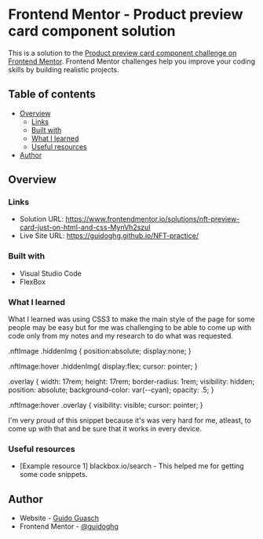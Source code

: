 # Frontend Mentor - Product preview card component solution

This is a solution to the [Product preview card component challenge on Frontend Mentor](https://www.frontendmentor.io/challenges/product-preview-card-component-GO7UmttRfa). Frontend Mentor challenges help you improve your coding skills by building realistic projects. 

## Table of contents

- [Overview](#overview)
  - [Links](#links)
  - [Built with](#built-with)
  - [What I learned](#what-i-learned)
  - [Useful resources](#useful-resources)
- [Author](#author)

## Overview

### Links

- Solution URL: https://www.frontendmentor.io/solutions/nft-preview-card-just-on-html-and-css-MynVh2szuI
- Live Site URL: https://guidoghg.github.io/NFT-practice/

### Built with

- Visual Studio Code
- FlexBox

### What I learned

   What I learned was using CSS3 to make the main style of the page for some people may be easy but for me was challenging to 
   be able to come up with code only from my notes and my research to do what was requested.

.nftImage .hiddenImg {
    position:absolute;
    display:none;
}

.nftImage:hover .hiddenImg{
    display:flex;
    cursor: pointer;
}

.overlay {
    width: 17rem;
    height: 17rem;
    border-radius: 1rem;
    visibility: hidden;
    position: absolute;
    background-color: var(--cyan);
    opacity: .5;
}

.nftImage:hover .overlay {
    visibility: visible;
    cursor: pointer;
}
 
 I'm very proud of this snippet because it's was very hard for me, atleast, to come up with that and be sure that it works in every device.

### Useful resources

- [Example resource 1] blackbox.io/search - This helped me for getting some code snippets.

## Author

- Website - [Guido Guasch](https://github.com/guidoghg)
- Frontend Mentor - [@guidoghg](https://www.frontendmentor.io/profile/guidoghg)

